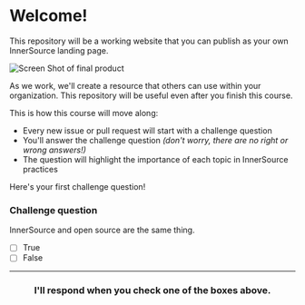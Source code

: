 # Welcome!

This repository will be a working website that you can publish as your own InnerSource landing page.

![Screen Shot of final product](https://user-images.githubusercontent.com/6351798/56301905-009cad00-60f6-11e9-9bf4-ed1c1907ef55.png)

As we work, we'll create a resource that others can use within your organization. This repository will be useful even after you finish this course.

This is how this course will move along:

- Every new issue or pull request will start with a challenge question
- You'll answer the challenge question _(don't worry, there are no right or wrong answers!)_
- The question will highlight the importance of each topic in InnerSource practices

Here's your first challenge question!

### Challenge question

InnerSource and open source are the same thing.

- [ ] True
- [ ] False

<hr>
<h3 align="center">I'll respond when you check one of the boxes above.</h3>
